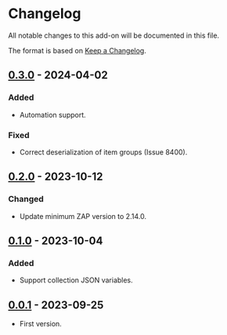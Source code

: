 # Changelog
All notable changes to this add-on will be documented in this file.

The format is based on [Keep a Changelog](https://keepachangelog.com/en/1.0.0/).

## [0.3.0] - 2024-04-02
### Added
- Automation support.

### Fixed
- Correct deserialization of item groups (Issue 8400).

## [0.2.0] - 2023-10-12
### Changed
- Update minimum ZAP version to 2.14.0.

## [0.1.0] - 2023-10-04
### Added
- Support collection JSON variables.

## [0.0.1] - 2023-09-25

- First version.

[0.3.0]: https://github.com/zaproxy/zap-extensions/releases/postman-v0.3.0
[0.2.0]: https://github.com/zaproxy/zap-extensions/releases/postman-v0.2.0
[0.1.0]: https://github.com/zaproxy/zap-extensions/releases/postman-v0.1.0
[0.0.1]: https://github.com/zaproxy/zap-extensions/releases/postman-v0.0.1
